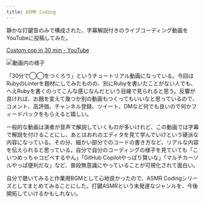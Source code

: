 ```yaml
---
title: ASMR Coding
---
```

静かな打鍵音のみで構成された、字幕解説付きのライブコーディング動画をYouTubeに投稿してみた。

[Custom cop in 30 min - YouTube](https://www.youtube.com/watch?v=HTuNoq9aEWQ)

![](https://lh3.googleusercontent.com/docs/ADP-6oHrrPVG__J4v9NDWs0qy4oHkSCUSHHc3zoELA2HRYaVydd_WbY55jefU3t5k_-1d_C4YcOBjmuJyzSiRJaljeianaNTW3RINNxN3talUCjkOZu_FS48gYZ9jIgKE8CwEwAQhEW1Tla2Iy5X1oGJUtqe3QtuuY6JRtbek7BkWmBZDfnelv7te6MAjDylE6V4_B3R4X2FJ9hQd820qPN9krYeZsG-i5thmPSHcHGIOHIzQOgSZbrMAiboY9HUeiXBZgf7BCzNMzHFQtymqKgBdkua-98OJdPrqwQbfrIBmm7toZYWv8CT8IMxljBDfpKGgLNrfzjdeNmuu5TcplvqjzArl0AP1YTTx02GHNvHn4PQz8YN5mUJ4RwWbSPyz2V2yihjaEmZoG7z4nwjwI6YXr0LJMhZO2eWzOLaggvkh7dHPaDEmjAowgfOGIWQkAIKtNd1rWmEl9L_hZXKkQtwh1dDdpUSIV1F3czkaRqOTaTzFU9aTNJgEad0QYTFXRqYSmlW449zfadFue-klrjILxjUgKvG5VUZyKgJ5da1iRe-yWZxxCV42CcDG3sNZ4j-q1JVsQhnRnOVkTiobPkoGyY-D457ND5RTrCl2silhsWO7qZU7Wkfim5Cru1vtVL1RKqSmrvs-VFHzJwGCR_dtQTuQu1I7elg-4B6Ov-g4d8fZ1FoWaBW3A5FE6DdlGRNFVwgXCkS_8XH0tu0Zf7LUY1VmluG1pnzw7PDSKx4RIiYULXOCFOM0FG0ngRp8u9hFBMR6dRTsH1kKlHwQizGtgkD_Nx2Yb6GFWiqW41h750rayL8DzwUJU6kBuU4jjUqEUDy3miRhqIccGPmYHkQCHrXE4sSNngj7KhWy3PD_YnWVaq55ocRdZFRBYyNwqzaXi5E-FPKTAIcnirLCIn3jvqWNNVt-RMFWpnoPxOqRuTJho3s49DuSoOG_KWy42Pn95W8eMwzC_dWJeRU0RFl1V2XS0I4g9Xi23iTm4yfKyGWzUnIX_ExkFN6Z-qPR0RyI9MTQ96iVUBFq_kchdbkTKVL-oBS-3kEooPezkh3J-6CWxP-U1rvQOs3BHF2rbwttEQqw-dHoI2fPPxIL063GYDHv5r0w1uacJdLzhEOOaMTnRMhiPi8u8gpu6Nj6SMcOqvWgBUiIlb0sHqfPvcT3gQcqNojBiF-aU4Y_WMRtpJkCW_GXC69hACMOy1h7ObxMuRKanMAPDszvbWHNEvHGxmhcdS2eRjzJDRD9ZH_uGVaD8j7VA "動画内の様子")

「30分で◯◯をつくろう」というチュートリアル動画になっている。今回はRubyのLinterを題材にしてみたものの、別にRubyを書いたことがない人でも、へえRubyを書くのってこんな感じなんだという目線で見られると思う。反響が良ければ、お題を変えて幾つか別の動画もつくってもいいなと思っているので、コメント、高評価、チャンネル登録、ツイート、DMなど何でも良いので何かフィードバックをもらえると嬉しい。

一般的な動画は演者が音声で解説していくものが多いけれど、この動画では字幕で解説を付けることにし、あとはおれのエディタを見て学んでいけという硬派な内容になっている。その分、細かい部分でのコードの書き方など、リアルな内容を伝えられると思っている。自分で自分のコーディングの様子を見ていても「こいつめっちゃコピペするやん」「GitHub Copilotやっぱり賢いな」「マルチカーソルやっぱ便利だな」など、普段無意識にやっていることが可視化されて面白い。

自分で聴いてみると作業用BGMとして心地良かったので、ASMR Codingシリーズとしてまとめてみることにした。打鍵ASMRという未発達なジャンルを、今後開拓していけるかもしれない。
